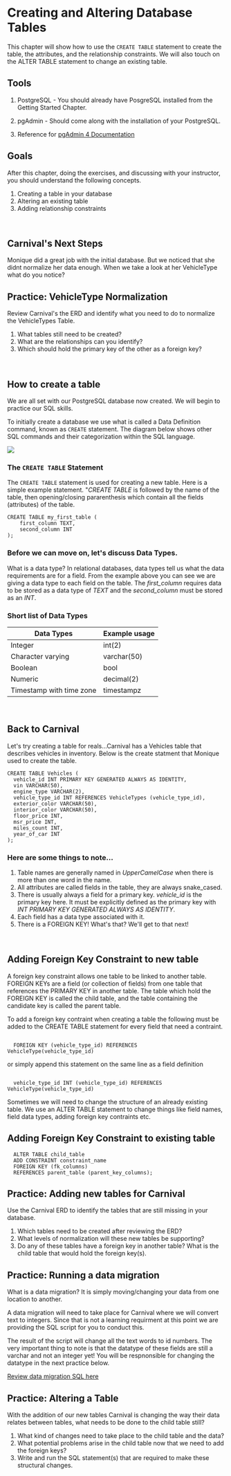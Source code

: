 # Creating and Altering Database Tables

This chapter will show how to use the `CREATE TABLE` statement to create the table, the attributes, and the relationship constraints. We will also touch on the ALTER TABLE statement to change an existing table.

## Tools

1. PostgreSQL - You should already have PosgreSQL installed from the Getting Started Chapter.

2. pgAdmin - Should come along with the installation of your PostgreSQL.

3. Reference for [pgAdmin 4 Documentation](https://www.pgadmin.org/docs/pgadmin4/latest/index.html)

## Goals

After this chapter, doing the exercises, and discussing with your instructor, you should understand the following concepts.

1. Creating a table in your database
2. Altering an existing table
3. Adding relationship constraints

<br>

## Carnival's Next Steps
Monique did a great job with the initial database. But we noticed that she didnt normalize her data enough. When we take a look at her VehicleType what do you notice?

## Practice: VehicleType Normalization

Review Carnival's the ERD and identify what you need to do to normalize the VehicleTypes Table.

1. What tables still need to be created?
1. What are the relationships can you identify?
1. Which should hold the primary key of the other as a foreign key?

<br>

## How to create a table

We are all set with our PostgreSQL database now created. We will begin to practice our SQL skills. 

To initially create a database we use what is called a Data Definition command, known as `CREATE` statement. The diagram below shows other SQL commands and their categorization within the SQL language.

<img src="./images/sql-commands.png">



### The `CREATE TABLE` Statement
The `CREATE TABLE` statement is used for creating a new table. Here is a simple example statement. "*CREATE TABLE* is followed by the  name of the table, then opening/closing pararenthesis which contain all the fields (attributes) of the table.

``` 
CREATE TABLE my_first_table (
    first_column TEXT,
    second_column INT
); 
```

### Before we can move on, let's discuss Data Types.
What is a data type? In relational databases, data types tell us what the data requirements are for a field. From the example above you can see we are giving a data type to each field on the table. The *first_column* requires data to be stored as a data type of *TEXT* and the *second_column* must be stored as an *INT*. 

### Short list of Data Types
| Data Types  | Example usage |
| ------------- | ------------- |
| Integer  | int(2)  |
| Character varying  | varchar(50)  |
| Boolean  | bool  |
| Numeric  | decimal(2)  |s
| Timestamp with time zone | timestampz  |

<br>

## Back to Carnival

Let's try creating a table for reals...Carnival has a Vehicles table that describes vehicles in inventory. Below is the create statment that Monique used to create the table. 

``` 
CREATE TABLE Vehicles (
  vehicle_id INT PRIMARY KEY GENERATED ALWAYS AS IDENTITY,
  vin VARCHAR(50),
  engine_type VARCHAR(2),
  vehicle_type_id INT REFERENCES VehicleTypes (vehicle_type_id),
  exterior_color VARCHAR(50),
  interior_color VARCHAR(50),
  floor_price INT,
  msr_price INT,
  miles_count INT,
  year_of_car INT
);
```

### Here are some things to note...
1. Table names are generally named in *UpperCamelCase* when there is more than one word in the name.
2. All attributes are called fields in the table, they are always snake_cased.
3. There is usually always a field for a primary key. *vehicle_id* is the primary key here. It must be explicitly defined as the primary key with *INT PRIMARY KEY GENERATED ALWAYS AS IDENTITY*.
4. Each field has a data type associated with it.
5. There is a FOREIGN KEY! What's that? We'll get to that next!

<br>


## Adding Foreign Key Constraint to new table

A foreign key constraint allows one table to be linked to another table. FOREIGN KEYs are a field (or collection of fields) from one table that references the PRIMARY KEY in another table. The table which hold the FOREIGN KEY is called the child table, and the table containing the candidate key is called the parent table.

To add a foreign key contraint when creating a table the following must be added to the CREATE TABLE statement for every field that need a contraint.


``` 

  FOREIGN KEY (vehicle_type_id) REFERENCES VehicleType(vehicle_type_id)

```
or simply append this statement on the same line as a field definition

``` 

  vehicle_type_id INT (vehicle_type_id) REFERENCES VehicleType(vehicle_type_id)

```

Sometimes we will need to change the structure of an already existing table. We use an ALTER TABLE statement to change things like field names, field data types, adding foreign key contraints etc.


## Adding Foreign Key Constraint to existing table

``` 
  ALTER TABLE child_table 
  ADD CONSTRAINT constraint_name 
  FOREIGN KEY (fk_columns) 
  REFERENCES parent_table (parent_key_columns);

```


## Practice: Adding new tables for Carnival

Use the Carnival ERD to identify the tables that are still missing in your database.

1. Which tables need to be created after reviewing the ERD?
2. What levels of normalization will these new tables be supporting?
3. Do any of these tables have a foreign key in another table? What is the child table that would hold the foreign key(s).


## Practice: Running a data migration

What is a data migration? It is simply moving/changing your data from one location to another.

A data migration will need to take place for Carnival where we will convert text to integers. Since that is not a learning requirment at this point we are providing the SQL script for you to conduct this.

The result of the script will change all the text words to id numbers. The very important thing to note is that the datatype of these fields are still a varchar and not an integer yet! You will be respnonsible for changing the datatype in the next practice below.

<a href="./databases/vehicle_type_data_migration.sql">Review data migration SQL here </a>

## Practice: Altering a Table
With the addition of our new tables Carnival is changing the way their data relates between tables, what needs to be done to the child table still?

1. What kind of changes need to take place to the child table and the data? 
2. What potential problems arise in the child table now that we need to add the foreign keys?
3. Write and run the SQL statement(s) that are required to make these structural changes.


